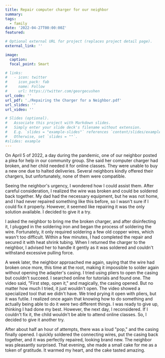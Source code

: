```yaml
---
title: Repair computer charger for our neighbor
summary: 
tags:
  - family
date: '2022-04-27T00:00:00Z'
featured: 

# Optional external URL for project (replaces project detail page).
external_link: ''

image:
  caption:
  focal_point: Smart

# links:
#   - icon: twitter
#     icon_pack: fab
#     name: Follow
#     url: https://twitter.com/georgecushen
url_code: ''
url_pdf: './Repairing the Charger for a Neighbor.pdf'
url_slides: ''
url_video: ''

# Slides (optional).
#   Associate this project with Markdown slides.
#   Simply enter your slide deck's filename without extension.
#   E.g. `slides = "example-slides"` references `content/slides/example-slides.md`.
#   Otherwise, set `slides = ""`.
#slides: example
---
```

On April 5 of 2022, a day during the pandemic, one of our neighbor posted a plea for 
help in our community group. She said her computer charger had broken, and her child 
needed it for online classes. They were unable to buy a new one due to halted deliveries. 
Several neighbors kindly offered their chargers, but unfortunately, none of them were 
compatible. 

Seeing the neighbor's urgency, I wondered how I could assist them. After careful 
consideration, I realized the wire was broken and could be soldered back together. My dad 
had the necessary equipment, but he was not home, and I had never repaired something like 
this before, so I wasn't sure if I could fix it properly. However, it seemed like repairing it was 
the only solution available. I decided to give it a try.

I asked the neighbor to bring me the broken charger, and after disinfecting it, I plugged 
in the soldering iron and began the process of soldering the wire. Fortunately, it only required 
soldering a few old copper wires, which wasn't too difficult. Within a few minutes, I had 
completed the repair and secured it with heat shrink tubing. When I returned the charger to 
the neighbor, I advised her to handle it gently as it was soldered and couldn't withstand 
excessive pulling force. 

A week later, the neighbor approached me again, saying that the wire had broken once 
more, this time at the root, making it impossible to solder again without opening the adapter's 
casing. I tried using pliers to open the casing but couldn't succeed. I searched online for 
tutorials and found one. The video said, "First step, open it," and magically, the casing opened. 
But no matter how much I tried, it just wouldn't open. The video showed a specialized tool 
that we didn't have. We tried prying it open with pliers, but it was futile. I realized once again 
that knowing how to do something and actually being able to do it were two different things. 
I was ready to give up, thinking I had done my best. However, the next day, I reconsidered. If 
I couldn't fix it, the child wouldn't be able to attend online classes. So, I decided to give it 
another try.

After about half an hour of attempts, there was a loud "pop," and the casing finally 
opened. I quickly soldered the connecting wires, put the casing back together, and it was 
perfectly repaired, looking brand new. The neighbor was pleasantly surprised. That evening, 
she made a small cake for me as a token of gratitude. It warmed my heart, and the cake tasted 
amazing.
